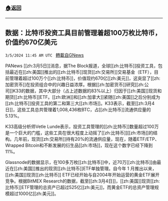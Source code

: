 ###  [:house:返回](README.md)
---


## 数据：比特币投资工具目前管理着超100万枚比特币，价值约670亿美元
`3/5/2024 11:45 AM UTC ` [轉載自GNews](https://gnews.org/articles/2366960)

PANews [[zh:3月5日]]消息，据The Block报道，全球[[zh:比特币]]投资工具，包括最近在[[zh:美国]]推出的[[zh:比特币]]现货[[zh:交易所]]交易基金（ETF），目前管理着超过100万个[[zh:比特币]]，价值现约670亿[[zh:美元]]，这突显了[[zh:加密货币]]在投资组合中的兴趣日益浓厚。根据[[zh:加密货币]]研究[[zh:公司]]K33的数据，其中大部分（占上述数据的83%以上）归因于[[zh:美国]]现货和期货[[zh:比特币]]ETF。[[zh:欧洲]]和[[zh:加拿大]]紧随[[zh:美国]]之后分别成为[[zh:比特币]]投资工具的第二和第三大[[zh:市场]]。K33表示，截至[[zh:3月4日]]，这些工具总共管理着1,008,436枚BTC，占[[zh:比特币]]流通供应量的 5.13%。

K33高级分析师Vetle Lunde表示，投资工具管理的[[zh:比特币]]数量超过100万是一个巨大的门槛，这些工具在很大程度上动摇了[[zh:比特币]][[zh:市场]]的结构。几年前，现货[[zh:交易所]]持有20%的流通供应量，现在，随着ETF/ETP、Wrapped Bitcoin和不断发展的衍生品[[zh:市场]]，现在这个数字已经下降到11%。

Glassnode的数据显示，在100多万枚[[zh:比特币]]中，近70万[[zh:比特币]]由最近在[[zh:美国]]推出的现货[[zh:比特币]]ETF单独管理。自今年 1 月推出以来，[[zh:美国]]现货[[zh:比特币]] ETF已经开始与自2004年开始运营的黄金ETF展开竞争。根据BitMEX Research的数据，截至[[zh:3月4日]]，[[zh:美国]]现货[[zh:比特币]]ETF管理的总资产已超过525亿[[zh:美元]]，而黄金ETF的总资产管理规模超过1000亿[[zh:美元]]。
